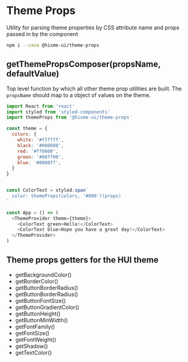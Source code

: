 # Theme Props

Utility for parsing theme properties by CSS attribute name and props passed in by the component

```bash
npm i --save @hixme-ui/theme-props
```

## getThemePropsComposer(propsName, defaultValue)

Top level function by which all other theme prop utilities are built. The `propsName` should map to a object of values on the theme.

```js
import React from 'react'
import styled from 'styled-components'
import themeProps from '@hixme-ui/theme-props'

const theme = {
  colors: {
    white: '#ffffff',
    black: '#000000',
    red: '#ff0000',
    green: '#00ff00',
    blue: '#0000ff',
  }
}


const ColorText = styled.span`
  color: themeProps(colors, '#000')(props)
`

const App = () => (
  <ThemeProvider theme={theme}>
    <ColorText green>Hello!</ColorText>
    <ColorText blue>Hope you have a great day!</ColorText>
  </ThemeProvider>
)

```

## Theme props getters for the HUI theme

- getBackgroundColor()
- getBorderColor()
- getButtonBorderRadius()
- getButtonBorderRadius()
- getButtonFontSize()
- getButtonGradientColor()
- getButtonHeight()
- getButtonMinWidth()
- getFontFamily()
- getFontSize()
- getFontWeight()
- getShadow()
- getTextColor()

